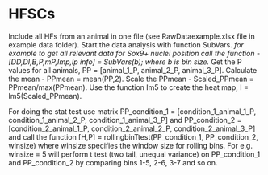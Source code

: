 # HFSCs
Include all HFs from an animal in one file (see RawDataexample.xlsx file in  example data folder). Start the data analysis with function SubVars. 
*for example to get all relevant data for Sox9+ nuclei position call the function - [DD,DI,B,P,mP,Imp,Ip info] = SubVars(b); where b is bin size.*
Get the P values for all animals, PP = [animal_1_P, animal_2_P, animal_3_P]. Calculate the mean - PPmean = mean(PP,2). Scale the PPmean - Scaled_PPmean = PPmean/max(PPmean).
Use the function Im5 to create the heat map, I = Im5(Scaled_PPmean). 

For doing the stat test use matrix PP_condition_1 = [condition_1_animal_1_P, condition_1_animal_2_P, condition_1_animal_3_P] and  PP_condition_2 = [condition_2_animal_1_P, condition_2_animal_2_P, condition_2_animal_3_P] and call the function [H,P] = rollingbinTtest(PP_condition_1, PP_condition_2, winsize) where winsize specifies the window size for rolling bins. For e.g. winsize = 5 will perform t test (two tail, unequal variance) on PP_condition_1 and PP_condition_2 by comparing bins 1-5, 2-6, 3-7 and so on. 

